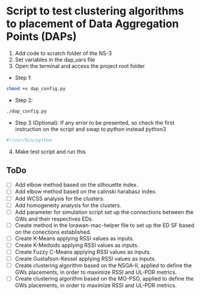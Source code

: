 # Script to test clustering algorithms to placement of Data Aggregation Points (DAPs)

1. Add code to scratch folder of the NS-3
2. Set variables in the dap_vars file
3. Open the terminal and access the project root folder 

  - Step 1:
```bash
chmod +x dap_config.py
```
  - Step 2:
```bash
./dap_config.py
```

  - Step 3 (Optional): If any error to be presented, so check the first instruction on the script and swap to python instead python3
```bash
#!/usr/bin/python
```
4. Make test script and run this

## ToDo

- [ ] Add elbow method based on the silhouette index.
- [ ] Add elbow method based on the calinski harabasz index.
- [ ] Add WCSS analysis for the clusters.
- [ ] Add homogeneity analysis for the clusters.
- [ ] Add parameter for simulation script set up the connections between the GWs and their respectives EDs.
- [ ] Create method in the lorawan-mac-helper file to set up the ED SF based on the conections established.
- [ ] Create K-Means applying RSSI values as inputs.
- [ ] Create K-Medoids applying RSSI values as inputs.
- [ ] Create Fuzzy C-Means applying RSSI values as inputs.
- [ ] Create Gustafson-Kessel applying RSSI values as inputs.
- [ ] Create clustering algorithm based on the NSGA-II, applied to define the GWs placements, in order to maximize RSSI and UL-PDR metrics.
- [ ] Create clustering algorithm based on the MO-PSO, applied to define the GWs placements, in order to maximize RSSI and UL-PDR metrics.